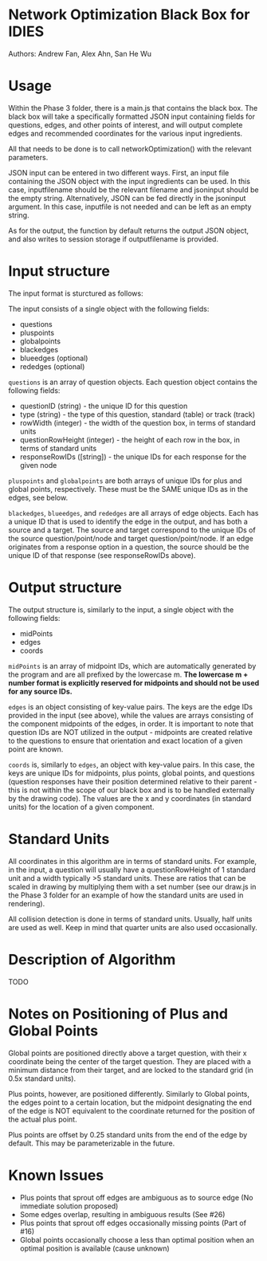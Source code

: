 # Network Optimization Black Box for IDIES

Authors: Andrew Fan, Alex Ahn, San He Wu

# Usage

Within the Phase 3 folder, there is a main.js that contains the black box. The black box will take a specifically formatted JSON input containing fields for questions, edges, and other points of interest, and will output complete edges and recommended coordinates for the various input ingredients.

All that needs to be done is to call networkOptimization() with the relevant parameters.

JSON input can be entered in two different ways. First, an input file containing the JSON object with the input ingredients can be used. In this case, inputfilename should be the relevant filename and jsoninput should be the empty string. Alternatively, JSON can be fed directly in the jsoninput argument. In this case, inputfile is not needed and can be left as an empty string. 

As for the output, the function by default returns the output JSON object, and also writes to session storage if outputfilename is provided.

# Input structure

The input format is sturctured as follows:

The input consists of a single object with the following fields:

* questions
* pluspoints
* globalpoints
* blackedges
* blueedges (optional)
* rededges (optional)

`questions` is an array of question objects. Each question object contains the following fields:

* questionID (string) - the unique ID for this question
* type (string) - the type of this question, standard (table) or track (track)
* rowWidth (integer) - the width of the question box, in terms of standard units
* questionRowHeight (integer) - the height of each row in the box, in terms of standard units
* responseRowIDs ([string]) - the unique IDs for each response for the given node

`pluspoints` and `globalpoints` are both arrays of unique IDs for plus and global points, respectively. These must be the SAME unique IDs as in the edges, see below.

`blackedges`, `blueedges`, and `rededges` are all arrays of edge objects. Each has a unique ID that is used to identify the edge in the output, and has both a source and a target. The source and target correspond to the unique IDs of the source question/point/node and target question/point/node. If an edge originates from a response option in a question, the source should be the unique ID of that response (see responseRowIDs above).

# Output structure

The output structure is, similarly to the input, a single object with the following fields:

* midPoints
* edges
* coords

`midPoints` is an array of midpoint IDs, which are automatically generated by the program and are all prefixed by the lowercase m. <b>The lowercase m + number format is explicitly reserved for midpoints and should not be used for any source IDs.</b>

`edges` is an object consisting of key-value pairs. The keys are the edge IDs provided in the input (see above), while the values are arrays consisting of the component midpoints of the edges, in order. It is important to note that question IDs are NOT utilized in the output - midpoints are created relative to the questions to ensure that orientation and exact location of a given point are known.

`coords` is, similarly to `edges`, an object with key-value pairs. In this case, the keys are unique IDs for midpoints, plus points, global points, and questions (question responses have their position determined relative to their parent - this is not within the scope of our black box and is to be handled externally by the drawing code). The values are the x and y coordinates (in standard units) for the location of a given component.

# Standard Units

All coordinates in this algorithm are in terms of standard units. For example, in the input, a question will usually have a questionRowHeight of 1 standard unit and a width typically &gt;5 standard units. These are ratios that can be scaled in drawing by multiplying them with a set number (see our draw.js in the Phase 3 folder for an example of how the standard units are used in rendering).

All collision detection is done in terms of standard units. Usually, half units are used as well. Keep in mind that quarter units are also used occasionally.

# Description of Algorithm

TODO

# Notes on Positioning of Plus and Global Points

Global points are positioned directly above a target question, with their x coordinate being the center of the target question. They are placed with a minimum distance from their target, and are locked to the standard grid (in 0.5x standard units).

Plus points, however, are positioned differently. Similarly to Global points, the edges point to a certain location, but the midpoint designating the end of the edge is NOT equivalent to the coordinate returned for the position of the actual plus point. 

Plus points are offset by 0.25 standard units from the end of the edge by default. This may be parameterizable in the future.

# Known Issues

* Plus points that sprout off edges are ambiguous as to source edge (No immediate solution proposed)
* Some edges overlap, resulting in ambiguous results (See #26)
* Plus points that sprout off edges occasionally missing points (Part of #16)
* Global points occasionally choose a less than optimal position when an optimal position is available (cause unknown)